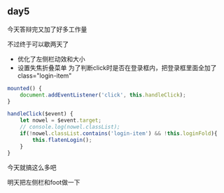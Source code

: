 ## day5
今天答辩完又加了好多工作量

不过终于可以歇两天了
* 优化了左侧栏动效和大小
* 设置失焦折叠菜单 为了判断click时是否在登录框内，把登录框里面全加了class="login-item"
```js
mounted() {
    document.addEventListener('click', this.handleClick);
}

handleClick($event) {
    let nowel = $event.target;
    // console.log(nowel.classList);
    if(!nowel.classList.contains('login-item') && !this.loginFold){
        this.flatenLogin();
    }
}
```
今天就搞这么多吧

明天把左侧栏和foot做一下